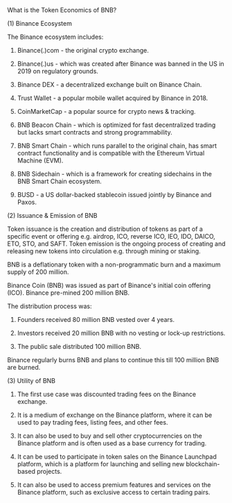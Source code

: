 What is the Token Economics of BNB?

(1) Binance Ecosystem

The Binance ecosystem includes:

1. Binance(.)com - the original crypto exchange.

2. Binance(.)us - which was created after Binance was banned in the US in 2019 on regulatory grounds.

3. Binance DEX - a decentralized exchange built on Binance Chain.

4. Trust Wallet - a popular mobile wallet acquired by Binance in 2018.

5. CoinMarketCap - a popular source for crypto news & tracking.

6. BNB Beacon Chain - which is optimized for fast decentralized trading but lacks smart contracts and strong programmability.

7. BNB Smart Chain - which runs parallel to the original chain, has smart contract functionality and is compatible with the Ethereum Virtual Machine (EVM).

8. BNB Sidechain - which is a framework for creating sidechains in the BNB Smart Chain ecosystem.

9. BUSD - a US dollar-backed stablecoin issued jointly by Binance and Paxos.


 (2) Issuance & Emission of BNB

Token issuance is the creation and distribution of tokens as part of a specific event or offering e.g. airdrop, ICO, reverse ICO, IEO, IDO, DAICO, ETO, STO, and SAFT. 
Token emission is the ongoing process of creating and releasing new tokens into circulation e.g. through mining or staking.

BNB is a deflationary token with a non-programmatic burn and a maximum supply of 200 million.

Binance Coin (BNB) was issued as part of Binance's initial coin offering (ICO). Binance pre-mined 200 million BNB. 

The distribution process was:

1. Founders received 80 million BNB vested over 4 years.

2. Investors received 20 million BNB with no vesting or lock-up restrictions.

3. The public sale distributed 100 million BNB.

Binance regularly burns BNB and plans to continue this till 100 million BNB are burned.


 (3) Utility of BNB

1. The first use case was discounted trading fees on the Binance exchange.

2. It is a medium of exchange on the Binance platform, where it can be used to pay trading fees, listing fees, and other fees.

3. It can also be used to buy and sell other cryptocurrencies on the Binance platform and is often used as a base currency for trading.

4. It can be used to participate in token sales on the Binance Launchpad platform, which is a platform for launching and selling new blockchain-based projects.

5. It can also be used to access premium features and services on the Binance platform, such as exclusive access to certain trading pairs.
